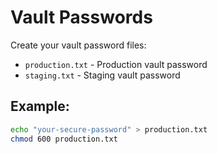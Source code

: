 # Vault Passwords

Create your vault password files:

- `production.txt` - Production vault password
- `staging.txt` - Staging vault password

## Example:
```bash
echo "your-secure-password" > production.txt
chmod 600 production.txt
```
